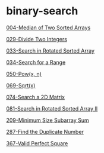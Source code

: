 # binary-search

[004-Median of Two Sorted Arrays]()

[029-Divide Two Integers]()

[033-Search in Rotated Sorted Array]()

[034-Search for a Range]()

[050-Pow\(x, n\)]()

[069-Sqrt\(x\)](https://github.com/just4once/leetcode/tree/d0f10d5e10e0daed5b92711bdd3041c3c278891c/leetcode/069-sqrtx.md)

[074-Search a 2D Matrix]()

[081-Search in Rotated Sorted Array II]()

[209-Minimum Size Subarray Sum]()

[287-Find the Duplicate Number]()

[367-Valid Perfect Square]()

